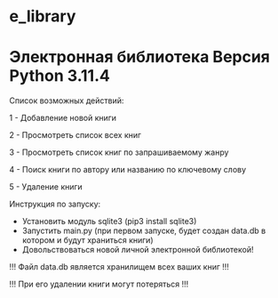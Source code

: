 # e_library
Электронная библиотека
Версия Python 3.11.4
=========================
Список возможных действий:

1 - Добавление новой книги

2 - Просмотреть список всех книг

3 - Просмотреть список книг по запрашиваемому жанру

4 - Поиск книги по автору или названию по ключевому слову

5 - Удаление книги


Инструкция по запуску: 
 - Установить модуль sqlite3 (pip3 install sqlite3)
 - Запустить main.py (при первом запуске, будет создан data.db в котором и будут храниться книги)
 - Довольствоваться новой личной электронной библиотекой!


!!! Файл data.db является хранилищем всех ваших книг !!!

!!! При его удалении книги могут потеряться          !!!

